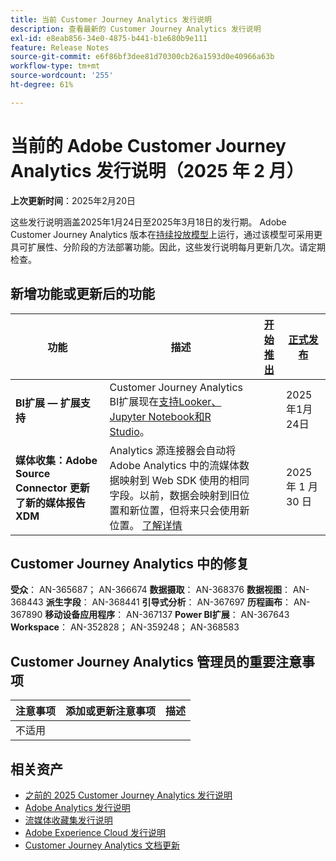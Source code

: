 ```yaml
---
title: 当前 Customer Journey Analytics 发行说明
description: 查看最新的 Customer Journey Analytics 发行说明
exl-id: e8eab856-34e0-4875-b441-b1e680b9e111
feature: Release Notes
source-git-commit: e6f86bf3dee81d70300cb26a1593d0e40966a63b
workflow-type: tm+mt
source-wordcount: '255'
ht-degree: 61%

---
```


# 当前的 Adobe Customer Journey Analytics 发行说明（2025 年 2 月）

**上次更新时间**：2025年2月20日

这些发行说明涵盖2025年1月24日至2025年3月18日的发行期。 Adobe Customer Journey Analytics 版本在[持续投放模型](releases.md)上运行，通过该模型可采用更具可扩展性、分阶段的方法部署功能。因此，这些发行说明每月更新几次。请定期检查。

## 新增功能或更新后的功能

| 功能 | 描述 | [开始推出](releases.md) | [正式发布](releases.md) |
| ----------- | ---------- | ------- | ---- |
| **BI扩展 — 扩展支持** | Customer Journey Analytics BI扩展现在[支持Looker、Jupyter Notebook和R Studio](https://experienceleague.adobe.com/en/docs/analytics-platform/using/cja-usecases/data-views/bi-extension-usecases)。 |   | 2025年1月24日 |
| **媒体收集：Adobe Source Connector 更新了新的媒体报告 XDM** | Analytics 源连接器会自动将 Adobe Analytics 中的流媒体数据映射到 Web SDK 使用的相同字段。以前，数据会映射到旧位置和新位置，但将来只会使用新位置。 [了解详情](https://experienceleague.adobe.com/en/docs/analytics/implementation/aep-edge/xdm-var-mapping) |  | 2025 年 1 月 30 日 |


## Customer Journey Analytics 中的修复

**受众**： AN-365687； AN-366674
**数据摄取**： AN-368376
**数据视图**： AN-368443
**派生字段**： AN-368441
**引导式分析**： AN-367697
**历程画布**： AN-367890
**移动设备应用程序**： AN-367137
**Power BI扩展**： AN-367643
**Workspace**： AN-352828； AN-359248； AN-368583


## Customer Journey Analytics 管理员的重要注意事项

| 注意事项 | 添加或更新注意事项 | 描述 |
| --- | --- | --- |
| 不适用 | | |

## 相关资产

* [之前的 2025 Customer Journey Analytics 发行说明](/help/release-notes/2025.md)
* [Adobe Analytics 发行说明](https://experienceleague.adobe.com/docs/analytics/release-notes/latest.html?lang=zh-hans)
* [流媒体收藏集发行说明](https://experienceleague.adobe.com/docs/media-analytics/using/additional-resources/release-notes.html?lang=zh-hans)
* [Adobe Experience Cloud 发行说明](https://experienceleague.adobe.com/docs/release-notes/experience-cloud/current.html?lang=zh-hans)
* [Customer Journey Analytics 文档更新](/help/release-notes/doc-changes.md)
